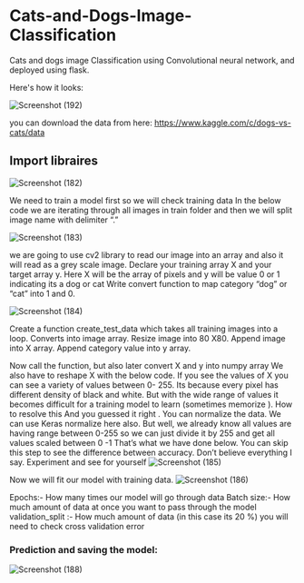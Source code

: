 # Cats-and-Dogs-Image-Classification
Cats and dogs image Classification using Convolutional neural network, and deployed using flask.

Here's how it looks:

![Screenshot (192)](https://user-images.githubusercontent.com/72303641/139555207-6371bd77-66ff-4468-9670-c252dfbd946f.png)


you can download the data from here: https://www.kaggle.com/c/dogs-vs-cats/data


## Import libraires

![Screenshot (182)](https://user-images.githubusercontent.com/72303641/139521962-a1cee567-a414-42e9-a6ab-53e5013f92e8.png)


We need to train a model first so we will check training data In the below code we are
iterating through all images in train folder and then we will split image name with delimiter “.”

![Screenshot (183)](https://user-images.githubusercontent.com/72303641/139521969-9f16f2d3-6384-4873-83c4-5f80cf6ba8cb.png)

we are going to use cv2 library to read our image into an array and also it will read as a grey scale image.
Declare your training array X and your target array y. Here X will be the array of pixels and y will be value 0 or 1 
indicating its a dog or cat Write convert function to map category “dog” or “cat” into 1 and 0.

![Screenshot (184)](https://user-images.githubusercontent.com/72303641/139521976-85631d33-9966-41ce-bb31-ab409e334dc5.png)

Create a function create_test_data which takes all training images into a loop. 
Converts into image array. Resize image into 80 X80. Append image into X array. Append category value into y array.


Now call the function, but also later convert X and y into numpy array We also have to reshape X with the below code.
If you see the values of X you can see a variety of values between 0- 255. Its because every pixel has different density of black and white. But with the wide range of values it becomes difficult for a training model to learn (sometimes memorize ).
How to resolve this And you guessed it right . You can normalize the data. 
We can use Keras normalize here also. But well, we already know all values are having range between 0-255 so we can just divide it by 255 and 
get all values scaled between 0 -1 That’s what we have done below. You can skip this step to see the difference between accuracy. Don’t believe everything I say. Experiment and see for yourself
![Screenshot (185)](https://user-images.githubusercontent.com/72303641/139521983-ebe85cef-47f7-4bca-ad00-c1c1bc6fb91d.png)

Now we will fit our model with training data.
![Screenshot (186)](https://user-images.githubusercontent.com/72303641/139522011-ecde1372-5132-4827-9dcc-3653d1382c9b.png)

Epochs:- How many times our model will go through data
Batch size:- How much amount of data at once you want to pass through the model
validation_split :- How much amount of data (in this case its 20 %) you will need to check cross validation error


### Prediction and saving the model:

![Screenshot (188)](https://user-images.githubusercontent.com/72303641/139522024-90578596-e7fe-44fe-849c-501dd0446f9e.png)

